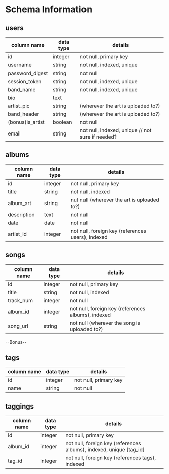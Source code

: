# Schema Information

## users
column name     | data type | details
----------------|-----------|-----------------------
id              | integer   | not null, primary key
username        | string    | not null, indexed, unique
password_digest | string    | not null
session_token   | string    | not null, indexed, unique
band_name       | string    | not null, indexed, unique
bio             | text      |
artist_pic      | string    | (wherever the art is uploaded to?)
band_header     | string    | (wherever the art is uploaded to?)
(bonus)is_artist| boolean   | not null
email           | string    | not null, indexed, unique // not sure if needed?

## albums
column name | data type | details
------------|-----------|-----------------------
id          | integer   | not null, primary key
title       | string    | not null, indexed
album_art   | string    | nut null (wherever the art is uploaded to?)
description | text      | not null
date        | date      | not null
artist_id   | integer   | not null, foreign key (references users), indexed

## songs
column name | data type | details
------------|-----------|-----------------------
id          | integer   | not null, primary key
title       | string    | not null, indexed
track_num   | integer   | not null
album_id    | integer   | not null, foreign key (references albums), indexed
song_url    | string    | not null (wherever the song is uploaded to?)

--Bonus--

## tags
column name | data type | details
------------|-----------|-----------------------
id          | integer   | not null, primary key
name        | string    | not null

## taggings
column name | data type | details
------------|-----------|-----------------------
id          | integer   | not null, primary key
album_id    | integer   | not null, foreign key (references albums), indexed, unique [tag_id]
tag_id      | integer   | not null, foreign key (references tags), indexed
